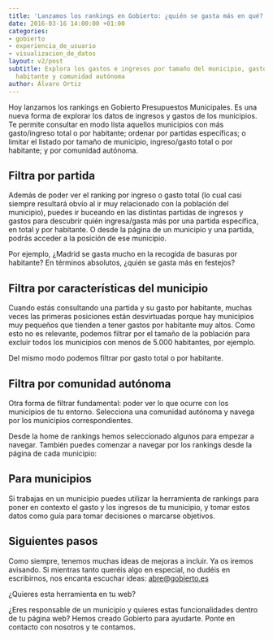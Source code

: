 ```yaml
---
title: 'Lanzamos los rankings en Gobierto: ¿quién se gasta más en qué?'
date: 2016-03-16 14:00:00 +01:00
categories:
- gobierto
- experiencia_de_usuario
- visualizacion_de_datos
layout: v2/post
subtitle: Explora los gastos e ingresos por tamaño del municipio, gasto total, por
  habitante y comunidad autónoma
author: Álvaro Ortiz
---
```


Hoy lanzamos los rankings en Gobierto Presupuestos Municipales. Es una nueva forma de explorar los datos de ingresos y gastos de los municipios. Te permite consultar en modo lista aquellos municipios con más gasto/ingreso total o por habitante; ordenar por partidas específicas; o limitar el listado por tamaño de municipio, ingreso/gasto total o por habitante; y por comunidad autónoma.

## Filtra por partida

Además de poder ver el ranking por ingreso o gasto total (lo cual casi siempre resultará obvio al ir muy relacionado con la población del municipio), puedes ir buceando en las distintas partidas de ingresos y gastos para descubrir quién ingresa/gasta más por una partida específica, en total y por habitante. O desde la página de un municipio y una partida, podrás acceder a la posición de ese municipio.

Por ejemplo, ¿Madrid se gasta mucho en la recogida de basuras por habitante? En términos absolutos, ¿quién se gasta más en festejos?

## Filtra por características del municipio

Cuando estás consultando una partida y su gasto por habitante, muchas veces las primeras posiciones están desvirtuadas porque hay municipios muy pequeños que tienden a tener gastos por habitante muy altos. Como esto no es relevante, podemos filtrar por el tamaño de la población para excluir todos los municipios con menos de 5.000 habitantes, por ejemplo.

Del mismo modo podemos filtrar por gasto total o por habitante.

## Filtra por comunidad autónoma

Otra forma de filtrar fundamental: poder ver lo que ocurre con los municipios de tu entorno. Selecciona una comunidad autónoma y navega por los municipios correspondientes.

Desde la home de rankings hemos seleccionado algunos para empezar a navegar. También puedes comenzar a navegar por los rankings desde la página de cada municipio:

## Para municipios

Si trabajas en un municipio puedes utilizar la herramienta de rankings para poner en contexto el gasto y los ingresos de tu municipio, y tomar estos datos como guía para tomar decisiones o marcarse objetivos.

## Siguientes pasos

Como siempre, tenemos muchas ideas de mejoras a incluir. Ya os iremos avisando. Si mientras tanto queréis algo en especial, no dudéis en escribirnos, nos encanta escuchar ideas: abre@gobierto.es

¿Quieres esta herramienta en tu web?

¿Eres responsable de un municipio y quieres estas funcionalidades dentro de tu página web? Hemos creado Gobierto para ayudarte. Ponte en contacto con nosotros y te contamos.
